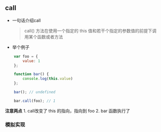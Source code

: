 ## call
- 一句话介绍call
    > call() 方法在使用一个指定的 this 值和若干个指定的参数值的前提下调用某个函数或者方法

- 举个例子
```js
    var foo = {
        value: 1
    };

    function bar() {
        console.log(this.value)
    };

    bar(); // undefined

    bar.call(foo); // 1
```
**注意两点**
    1. call改变了 this 的指向，指向到 foo
    2. bar 函数执行了

### 模拟实现
